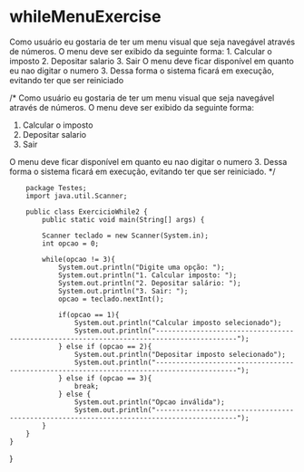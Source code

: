 # whileMenuExercise
Como usuário eu gostaria de ter um menu visual que seja navegável através de números. O menu deve ser exibido da seguinte forma:  1. Calcular o imposto 2. Depositar salario 3. Sair  O menu deve ficar disponível em quanto eu nao digitar o numero 3. Dessa forma o sistema ficará em execução, evitando ter que ser reiniciado


/* Como usuário eu gostaria de ter um menu visual que seja navegável através de números.
O menu deve ser exibido da seguinte forma:

1. Calcular o imposto
2. Depositar salario
3. Sair

O menu deve ficar disponível em quanto eu nao digitar o numero 3.
Dessa forma o sistema ficará em execução, evitando ter que ser reiniciado. */


        package Testes;
        import java.util.Scanner;
        
        public class ExercicioWhile2 {
            public static void main(String[] args) {

            Scanner teclado = new Scanner(System.in);        
            int opcao = 0;

            while(opcao != 3){
                System.out.println("Digite uma opção: ");
                System.out.println("1. Calcular imposto: ");
                System.out.println("2. Depositar salário: ");
                System.out.println("3. Sair: ");
                opcao = teclado.nextInt();

                if(opcao == 1){
                    System.out.println("Calcular imposto selecionado");
                    System.out.println("------------------------------------------------------------------------------------------");
                } else if (opcao == 2){
                    System.out.println("Depositar imposto selecionado");
                    System.out.println("------------------------------------------------------------------------------------------");
                } else if (opcao == 3){
                    break;
                } else {
                    System.out.println("Opcao inválida");
                    System.out.println("------------------------------------------------------------------------------------------");
            }
        }
    }
}
